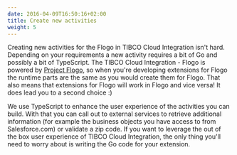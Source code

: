 ```yaml
---
date: 2016-04-09T16:50:16+02:00
title: Create new activities
weight: 5
---
```


Creating new activities for the Flogo in TIBCO Cloud Integration isn't hard. Depending on your requirements a new activity requires a bit of Go and possibly a bit of TypeScript. The TIBCO Cloud Integration - Flogo is powered by [Project Flogo](https://flogo.io), so when you're developing extensions for Flogo the runtime parts are the same as you would create them for Flogo. That also means that extensions for Flogo will work in Flogo and vice versa! It does lead you to a second choice :)

We use TypeScript to enhance the user experience of the activities you can build. With that you can call out to external services to retrieve additional information (for example the business objects you have access to from Salesforce.com) or validate a zip code. If you want to leverage the out of the box user experience of TIBCO Cloud Integration, the only thing you'll need to worry about is writing the Go code for your extension.
